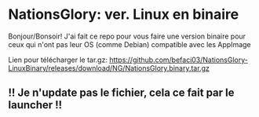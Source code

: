# NationsGlory: ver. Linux en binaire

Bonjour/Bonsoir! J'ai fait ce repo pour vous faire une version binaire pour ceux qui n'ont pas leur OS (comme Debian) compatible avec les AppImage

Lien pour télécharger le tar.gz: https://github.com/befaci03/NationsGlory-LinuxBinary/releases/download/NG/NationsGlory.binary.tar.gz

## !! Je n'update pas le fichier, cela ce fait par le launcher !!
